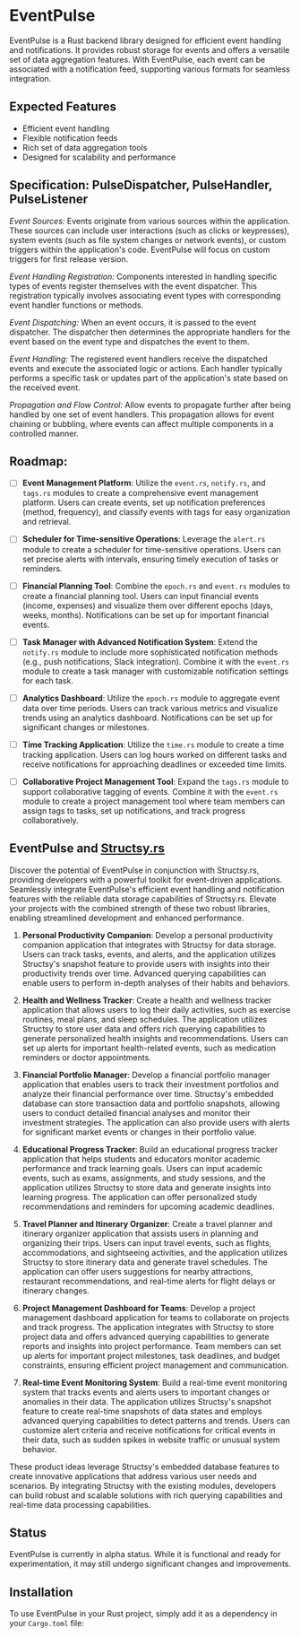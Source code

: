 # EventPulse

EventPulse is a Rust backend library designed for efficient event handling and
notifications. It provides robust storage for events and offers a versatile set
of data aggregation features. With EventPulse, each event can be associated with
a notification feed, supporting various formats for seamless integration.

## Expected Features

- Efficient event handling
- Flexible notification feeds
- Rich set of data aggregation tools
- Designed for scalability and performance

## Specification: PulseDispatcher, PulseHandler, PulseListener

_Event Sources:_ Events originate from various sources within the application. These sources can include user interactions (such as clicks or keypresses), system events (such as file system changes or network events), or custom triggers within the application's code. EventPulse will focus on custom triggers for first release version.

_Event Handling Registration:_ Components interested in handling specific types of events register themselves with the event dispatcher. This registration typically involves associating event types with corresponding event handler functions or methods.

_Event Dispatching:_ When an event occurs, it is passed to the event dispatcher. The dispatcher then determines the appropriate handlers for the event based on the event type and dispatches the event to them.

_Event Handling:_ The registered event handlers receive the dispatched events and execute the associated logic or actions. Each handler typically performs a specific task or updates part of the application's state based on the received event.

_Propagation and Flow Control:_ Allow events to propagate further after being handled by one set of event handlers. This propagation allows for event chaining or bubbling, where events can affect multiple components in a controlled manner.

## Roadmap:

- [ ] **Event Management Platform**: Utilize the `event.rs`, `notify.rs`, and
  `tags.rs` modules to create a comprehensive event management platform. Users
  can create events, set up notification preferences (method, frequency), and
  classify events with tags for easy organization and retrieval.

- [ ] **Scheduler for Time-sensitive Operations**: Leverage the `alert.rs`
  module to create a scheduler for time-sensitive operations. Users can set
  precise alerts with intervals, ensuring timely execution of tasks or
  reminders.

- [ ] **Financial Planning Tool**: Combine the `epoch.rs` and `event.rs`
  modules to create a financial planning tool. Users can input financial events
  (income, expenses) and visualize them over different epochs (days, weeks,
  months). Notifications can be set up for important financial events.

- [ ] **Task Manager with Advanced Notification System**: Extend the `notify.rs`
  module to include more sophisticated notification methods (e.g., push
  notifications, Slack integration). Combine it with the `event.rs` module to
  create a task manager with customizable notification settings for each task.

- [ ] **Analytics Dashboard**: Utilize the `epoch.rs` module to aggregate event
  data over time periods. Users can track various metrics and visualize trends
  using an analytics dashboard. Notifications can be set up for significant
  changes or milestones.

- [ ] **Time Tracking Application**: Utilize the `time.rs` module to create a
  time tracking application. Users can log hours worked on different tasks and
  receive notifications for approaching deadlines or exceeded time limits.

- [ ] **Collaborative Project Management Tool**: Expand the `tags.rs` module to
  support collaborative tagging of events. Combine it with the `event.rs`
  module to create a project management tool where team members can assign tags
  to tasks, set up notifications, and track progress collaboratively.

## EventPulse and **[Structsy.rs](https://structsy.rs)**
Discover the potential of EventPulse in conjunction with Structsy.rs, providing 
developers with a powerful toolkit for event-driven applications. Seamlessly 
integrate EventPulse's efficient event handling and notification features with 
the reliable data storage capabilities of Structsy.rs. Elevate your projects with
the combined strength of these two robust libraries, enabling streamlined 
development and enhanced performance.

1. **Personal Productivity Companion**: Develop a personal productivity
   companion application that integrates with Structsy for data storage. Users
   can track tasks, events, and alerts, and the application utilizes Structsy's
   snapshot feature to provide users with insights into their productivity
   trends over time. Advanced querying capabilities can enable users to perform
   in-depth analyses of their habits and behaviors.

2. **Health and Wellness Tracker**: Create a health and wellness tracker
   application that allows users to log their daily activities, such as exercise
   routines, meal plans, and sleep schedules. The application utilizes Structsy
   to store user data and offers rich querying capabilities to generate
   personalized health insights and recommendations. Users can set up alerts
   for important health-related events, such as medication reminders or doctor
   appointments.

3. **Financial Portfolio Manager**: Develop a financial portfolio manager
   application that enables users to track their investment portfolios and
   analyze their financial performance over time. Structsy's embedded database
   can store transaction data and portfolio snapshots, allowing users to
   conduct detailed financial analyses and monitor their investment strategies.
   The application can also provide users with alerts for significant market
   events or changes in their portfolio value.

4. **Educational Progress Tracker**: Build an educational progress tracker
   application that helps students and educators monitor academic performance
   and track learning goals. Users can input academic events, such as exams,
   assignments, and study sessions, and the application utilizes Structsy to
   store data and generate insights into learning progress. The application can
   offer personalized study recommendations and reminders for upcoming academic
   deadlines.

5. **Travel Planner and Itinerary Organizer**: Create a travel planner and
   itinerary organizer application that assists users in planning and organizing
   their trips. Users can input travel events, such as flights, accommodations,
   and sightseeing activities, and the application utilizes Structsy to store
   itinerary data and generate travel schedules. The application can offer users
   suggestions for nearby attractions, restaurant recommendations, and real-time
   alerts for flight delays or itinerary changes.

6. **Project Management Dashboard for Teams**: Develop a project management
   dashboard application for teams to collaborate on projects and track progress.
   The application integrates with Structsy to store project data and offers
   advanced querying capabilities to generate reports and insights into project
   performance. Team members can set up alerts for important project milestones,
   task deadlines, and budget constraints, ensuring efficient project management
   and communication.

7. **Real-time Event Monitoring System**: Build a real-time event monitoring
   system that tracks events and alerts users to important changes or anomalies
   in their data. The application utilizes Structsy's snapshot feature to create
   real-time snapshots of data states and employs advanced querying capabilities
   to detect patterns and trends. Users can customize alert criteria and receive
   notifications for critical events in their data, such as sudden spikes in
   website traffic or unusual system behavior.

These product ideas leverage Structsy's embedded database features to create
innovative applications that address various user needs and scenarios. By
integrating Structsy with the existing modules, developers can build robust and
scalable solutions with rich querying capabilities and real-time data processing
capabilities.

## Status

EventPulse is currently in alpha status. While it is functional and ready for
experimentation, it may still undergo significant changes and improvements.

## Installation

To use EventPulse in your Rust project, simply add it as a dependency in your
`Cargo.toml` file:

